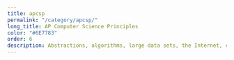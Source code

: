 ```yaml
---
title: apcsp
permalink: "/category/apcsp/"
long_title: AP Computer Science Principles
color: "#6E7783"
order: 6
description: Abstractions, algorithms, large data sets, the Internet, cybersecurity concerns, computing impacts, plus real world problem solving.
---
```


